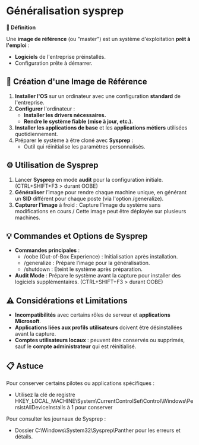 # Généralisation sysprep

**🎯 Définition**

Une **image de référence** (ou "master") est un système d'exploitation **prêt à l'emploi** :

- **Logiciels** de l'entreprise préinstallés.
- Configuration prête à démarrer.



## **🔧 Création d'une Image de Référence**

1.  **Installer l'OS** sur un ordinateur avec une configuration **standard** de l'entreprise.
2.  **Configurer** l'ordinateur :
    - **Installer les drivers nécessaires.**
    - **Rendre le système fiable (mise à jour, etc.).**
3.  **Installer les applications de base** et les **applications métiers** utilisées quotidiennement.
4.  Préparer le système à être cloné avec **Sysprep** :
    - Outil qui réinitialise les paramètres personnalisés.



##  **⚙️ Utilisation de Sysprep**

1.  Lancer **Sysprep** en mode **audit** pour la configuration initiale. (CTRL+SHIFT+F3 > durant OOBE)
2.  **Généraliser** l’image pour rendre chaque machine unique, en générant un **SID** différent pour chaque poste (via l'option /generalize).
3.  **Capturer l'image** à froid : Capture l’image du système sans modifications en cours / Cette image peut être déployée sur plusieurs machines.



## **💡 Commandes et Options de Sysprep**

- **Commandes principales** :
  - /oobe (Out-of-Box Experience) : Initialisation après installation.
  - /generalize : Prépare l’image pour la généralisation.
  - /shutdown : Éteint le système après préparation.
- **Audit Mode** : Prépare le système avant la capture pour installer des logiciels supplémentaires. (CTRL+SHIFT+F3 > durant OOBE)



## **⚠️ Considérations et Limitations**

- **Incompatibilités** avec certains rôles de serveur et **applications Microsoft**.
- **Applications liées aux profils utilisateurs** doivent être désinstallées avant la capture.
- **Comptes utilisateurs locaux** : peuvent être conservés ou supprimés, sauf le **compte administrateur** qui est réinitialisé.



## **📋 Astuce**

Pour conserver certains pilotes ou applications spécifiques :
- Utilisez la clé de registre HKEY_LOCAL_MACHINE\System\CurrentControlSet\Control\Windows\PersistAllDeviceInstalls à 1 pour conserver

Pour consulter les journaux de Sysprep :
- Dossier C:\Windows\System32\Sysprep\Panther pour les erreurs et détails.

